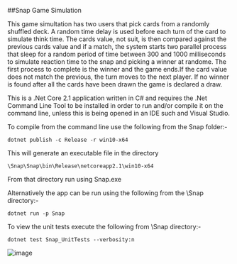 ##Snap Game Simulation 


This game simultation has two users that pick cards from a randomly shuffled deck. 
A random time delay is used before each turn of the card to simulate think time.
The cards value, not suit, is then compared against the previous cards value and if a match,
the system starts two parallel process that sleep for a random period of time between 300 and 1000 milliseconds
to simulate reaction time to the snap and picking a winner at randome. The first process 
to complete is the winner and the game ends.If the card value does not match the previous,
the turn moves to the next player. If no winner is found after all the cards have been 
drawn the game is declared a draw.

This is a .Net Core 2.1 application written in C# and requires the .Net Command Line Tool
to be installed in order to run and/or compile it on the command line, unless this is being opened 
in an IDE such and Visual Studio.

To compile from the command line use the following from the Snap folder:-

	dotnet publish -c Release -r win10-x64

This will generate an executable file in the directory

	\Snap\Snap\bin\Release\netcoreapp2.1\win10-x64

From that directory run using Snap.exe

Alternatively the app can be run using the following from the \Snap directory:-

	dotnet run -p Snap


To view the unit tests execute the following from \Snap directory:-

	dotnet test Snap_UnitTests --verbosity:n
	
![image](https://user-images.githubusercontent.com/28151071/77848872-b9e97b00-71bf-11ea-8c22-8b16b7bc70a6.png)
	
